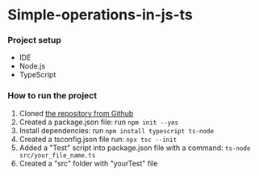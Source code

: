 # Simple-operations-in-js-ts

### Project setup

- IDE
- Node.js
- TypeScript

### How to run the project

1. Cloned [the repository from Github](https://github.com/AlexandraPopovaz/Simple-operations-in-js-ts)
2. Created a package.json file: run `npm init --yes`
3. Install dependencies: run `npm install typescript ts-node`
4. Created a tsconfig.json file run: `npx tsc --init`
5. Added a "Test" script into package.json file with a command: `ts-node src/your_file_name.ts`
6. Created a "src" folder with "yourTest" file